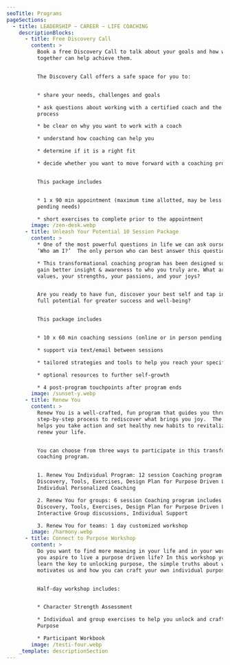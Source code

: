 ```yaml
---
seoTitle: Programs
pageSections:
  - title: LEADERSHIP ~ CAREER ~ LIFE COACHING
    descriptionBlocks:
      - title: Free Discovery Call
        content: >
          Book a free Discovery Call to talk about your goals and how working
          together can help achieve them.


          The Discovery Call offers a safe space for you to:


          * share your needs, challenges and goals

          * ask questions about working with a certified coach and the coaching
          process

          * be clear on why you want to work with a coach

          * understand how coaching can help you

          * determine if it is a right fit

          * decide whether you want to move forward with a coaching program


          This package includes


          * 1 x 90 min appointment (maximum time allotted, may be less time
          pending needs)

          * short exercises to complete prior to the appointment
        image: /zen-desk.webp
      - title: Unleash Your Potential 10 Session Package
        content: >
          * One of the most powerful questions in life we can ask ourselves is
          ‘Who am I?’  The only person who can best answer this question is you.

          * This transformational coaching program has been designed so you can
          gain better insight & awareness to who you truly are. What are your
          values, your strengths, your passions, and your joys?


          Are you ready to have fun, discover your best self and tap into your
          full potential for greater success and well-being?


          This package includes


          * 10 x 60 min coaching sessions (online or in person pending location)

          * support via text/email between sessions

          * tailored strategies and tools to help you reach your specific goals

          * optional resources to further self-growth

          * 4 post-program touchpoints after program ends
        image: /sunset-y.webp
      - title: Renew You
        content: >
          Renew You is a well-crafted, fun program that guides you through a
          step-by-step process to rediscover what brings you joy.  The program
          helps you take action and set healthy new habits to revitalize and
          renew your life.


          You can choose from three ways to participate in this transformational
          coaching program.


          1. Renew You Individual Program: 12 session Coaching program includes
          Discovery, Tools, Exercises, Design Plan for Purpose Driven Life,
          Individual Personalized Coaching

          2. Renew You for groups: 6 session Coaching program includes
          Discovery, Tools, Exercises, Design Plan for Purpose Driven Life,
          Interactive Group discussions, Individual Support

          3. Renew You for teams: 1 day customized workshop
        image: /harmony.webp
      - title: Connect to Purpose Workshop
        content: >
          Do you want to find more meaning in your life and in your work?  Do
          you aspire to live a purpose driven life? In this workshop you will
          learn the key to unlocking purpose, the simple truths about what
          motivates us and how you can craft your own individual purpose.


          Half-day workshop includes:


          * Character Strength Assessment

          * Individual and group exercises to help you unlock and craft your
          Purpose

          * Participant Workbook
        image: /testi-four.webp
    _template: descriptionSection
---
```


